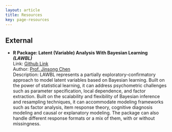 ```yaml
---
layout: article
title: Resources
key: page-resources
---
```


## External

- **R Package: Latent (Variable) Analysis With Bayesian Learning *(LAWBL)***\
Link: [Github Link](https://github.com/Jinsong-Chen/LAWBL)\
Author: [Prof. Jinsong Chen](https://psychometrics-ds.github.io/people/jinsong-chen.html)\
Description: LAWBL represents a partially exploratory-confirmatory approach to model latent variables based on Bayesian learning. Built on the power of statistical learning, it can address psychometric challenges such as parameter specification, local dependence, and factor extraction. Built on the scalability and flexibility of Bayesian inference and resampling techniques, it can accommodate modeling frameworks such as factor analysis, item response theory, cognitive diagnosis modeling and causal or explanatory modeling. The package can also handle different response formats or a mix of them, with or without missingness.